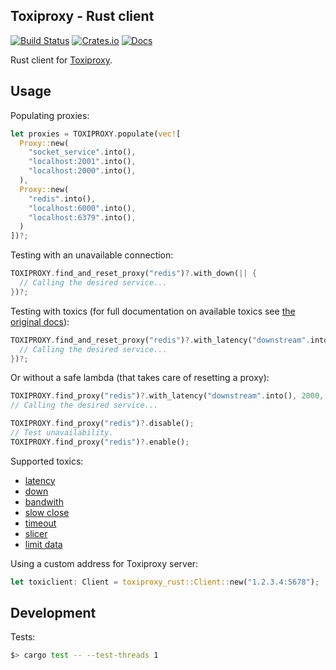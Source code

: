 ## Toxiproxy - Rust client

[![Build Status][ci-badge]][ci-url]
[![Crates.io][crates-badge]][crates-url]
[![Docs][docs-badge]][docs-url]

[ci-badge]: https://travis-ci.org/itarato/toxiproxy_rust.png?branch=master
[ci-url]: https://travis-ci.org/itarato/toxiproxy_rust
[crates-badge]: https://img.shields.io/crates/v/toxiproxy_rust.svg
[crates-url]: https://crates.io/crates/toxiproxy_rust
[docs-url]: https://docs.rs/toxiproxy_rust/latest/toxiproxy_rust/
[docs-badge]: https://img.shields.io/docsrs/toxiproxy_rust

Rust client for [Toxiproxy](https://github.com/Shopify/toxiproxy).

## Usage

Populating proxies:

```rust
let proxies = TOXIPROXY.populate(vec![
  Proxy::new(
    "socket_service".into(),
    "localhost:2001".into(),
    "localhost:2000".into(),
  ),
  Proxy::new(
    "redis".into(),
    "localhost:6000".into(),
    "localhost:6379".into(),
  )
])?;
```

Testing with an unavailable connection:

```rust
TOXIPROXY.find_and_reset_proxy("redis")?.with_down(|| {
  // Calling the desired service...
})?;
```

Testing with toxics (for full documentation on available toxics see [the original docs](https://github.com/Shopify/toxiproxy#toxics)):

```rust
TOXIPROXY.find_and_reset_proxy("redis")?.with_latency("downstream".into(), 2000, 0, 1.0).apply(|| {
  // Calling the desired service...
})?;
```

Or without a safe lambda (that takes care of resetting a proxy):

```rust
TOXIPROXY.find_proxy("redis")?.with_latency("downstream".into(), 2000, 0, 1.0)
// Calling the desired service...

TOXIPROXY.find_proxy("redis")?.disable();
// Test unavailability.
TOXIPROXY.find_proxy("redis")?.enable();
```

Supported toxics:

- [latency](https://github.com/Shopify/toxiproxy#latency)
- [down](https://github.com/Shopify/toxiproxy#down)
- [bandwith](https://github.com/Shopify/toxiproxy#bandwith)
- [slow close](https://github.com/Shopify/toxiproxy#slow_close)
- [timeout](https://github.com/Shopify/toxiproxy#timeout)
- [slicer](https://github.com/Shopify/toxiproxy#slicer)
- [limit data](https://github.com/Shopify/toxiproxy#limit_data)

Using a custom address for Toxiproxy server:

```rust
let toxiclient: Client = toxiproxy_rust::Client::new("1.2.3.4:5678");
```

## Development

Tests:

```bash
$> cargo test -- --test-threads 1
```
